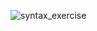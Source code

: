 
![syntax_exercise](https://user-images.githubusercontent.com/90852909/136690431-fffd9c98-162c-40d4-90c6-492ebe3357bd.jpg)
